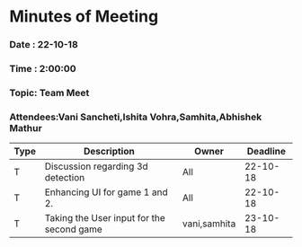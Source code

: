# Minutes of Meeting

### Date : 22-10-18
### Time : 2:00:00
### Topic: Team Meet
### Attendees:Vani Sancheti,Ishita Vohra,Samhita,Abhishek Mathur

Type | Description | Owner | Deadline
---- | ---- | ---- | ----
T |Discussion regarding 3d detection| All | 22-10-18
T |Enhancing UI for game 1 and 2.| All | 22-10-18
T |Taking the User input for the second game | vani,samhita | 23-10-18  